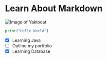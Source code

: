 # Learn About Markdown

![Image of Yaktocat](https://octodex.github.com/images/yaktocat.png)

```py
print("Hello World")
```

- [x] Learning Java
- [ ] Outline my portfolio
- [x] Learning Database
